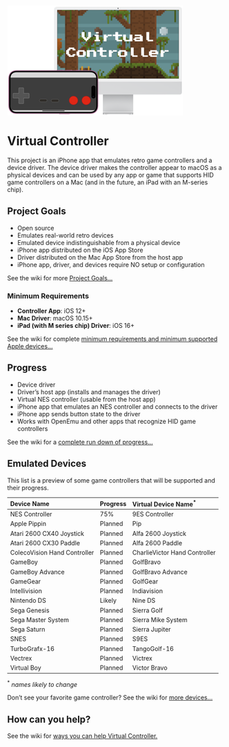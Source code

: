 ![iPhone running virtual controller app controlling game on iMac](./Assets/HeroImage.png)

# Virtual Controller

This project is an iPhone app that emulates retro game controllers and
a device driver. The device driver makes the controller appear to
macOS as a physical devices and can be used by any app or game that
supports HID game controllers on a Mac (and in the future, an iPad
with an M-series chip).

## Project Goals

- Open source
- Emulates real-world retro devices
- Emulated device indistinguishable from a physical device
- iPhone app distributed on the iOS App Store
- Driver distributed on the Mac App Store from the host app
- iPhone app, driver, and devices require NO setup or configuration

See the wiki for more [Project Goals…](https://github.com/SillyUtility/VirtualController/wiki/Project-Goals)

### Minimum Requirements

- **Controller App**: iOS 12+
- **Mac Driver**: macOS 10.15+
- **iPad (with M series chip) Driver**: iOS 16+

See the wiki for complete [minimum requirements and minimum supported Apple devices…](https://github.com/SillyUtility/VirtualController/wiki/Minimum-Requirements)

## Progress

- Device driver
- Driver’s host app (installs and manages the driver)
- Virtual NES controller (usable from the host app)
- iPhone app that emulates an NES controller and connects to the driver
- iPhone app sends button state to the driver
- Works with OpenEmu and other apps that recognize HID game controllers

See the wiki for a [complete run down of progress…](https://github.com/SillyUtility/VirtualController/wiki/Progress)

## Emulated Devices

This list is a preview of some game controllers that will be supported
and their progress.

| Device Name                  | Progress | Virtual Device Name<sup>*</sup> |
|:-----------------------------|:---------|:--------------------------------|
| NES Controller               | 75%      | 9ES Controller                  |
| Apple Pippin                 | Planned  | Pip                             |
| Atari 2600 CX40 Joystick     | Planned  | Alfa 2600 Joystick              |
| Atari 2600 CX30 Paddle       | Planned  | Alfa 2600 Paddle                |
| ColecoVision Hand Controller | Planned  | CharlieVictor Hand Controller   |
| GameBoy                      | Planned  | GolfBravo                       |
| GameBoy Advance              | Planned  | GolfBravo Advance               |
| GameGear                     | Planned  | GolfGear                        |
| Intellivision                | Planned  | Indiavision                     |
| Nintendo DS                  | Likely   | Nine DS                         |
| Sega Genesis                 | Planned  | Sierra Golf                     |
| Sega Master System           | Planned  | Sierra Mike System              |
| Sega Saturn                  | Planned  | Sierra Jupiter                  |
| SNES                         | Planned  | S9ES                            |
| TurboGrafx-16                | Planned  | TangoGolf-16                    |
| Vectrex                      | Planned  | Victrex                         |
| Virtual Boy                  | Planned  | Victor Bravo                    |

<sup>\*</sup> _names likely to change_

Don’t see your favorite game controller? See the wiki for [more devices…](https://github.com/SillyUtility/VirtualController/wiki/Emulated-Devices)

## How can you help?

See the wiki for [ways you can help Virtual Controller.](https://github.com/SillyUtility/VirtualController/wiki/How-you-can-help)
